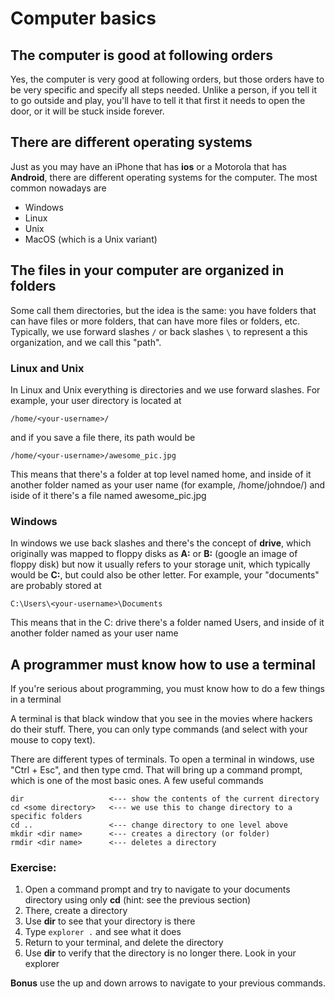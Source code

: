 # Computer basics

## The computer is good at following orders
Yes, the computer is very good at following orders, but those orders have to be 
very specific and specify all steps needed. Unlike a person, if you tell it to 
go outside and play, you'll have to tell it that first it needs to open the door,
or it will be stuck inside forever.

## There are different operating systems
Just as you may have an iPhone that has **ios** or a Motorola that has **Android**,
there are different operating systems for the computer. The most common nowadays are
- Windows
- Linux
- Unix
- MacOS (which is a Unix variant)

## The files in your computer are organized in folders
Some call them directories, but the idea is the same: you have folders that can
have files or more folders, that can have more files or folders, etc.
Typically, we use forward slashes `/` or back slashes `\` to represent a this organization,
and we call this "path".

### Linux and Unix
In Linux and Unix everything is directories and we use forward slashes. 
For example, your user directory is located at 
```
/home/<your-username>/
```
and if you save a file there, its path would be
```
/home/<your-username>/awesome_pic.jpg
```
This means that there's a folder at top level named home, and inside of it another folder
named as your user name (for example, /home/johndoe/) and iside of it there's a file named
awesome_pic.jpg

### Windows
In windows we use back slashes and there's the concept of **drive**, which originally was mapped to 
floppy disks as **A:** or **B:** (google an image of floppy disk) but now 
it usually refers to your storage unit, which typically would be **C:**, but could also be other letter. 
For example, your "documents" are probably stored at
```
C:\Users\<your-username>\Documents
```
This means that in the C: drive there's a folder named Users, and inside of it another folder
named as your user name

## A programmer must know how to use a terminal
If you're serious about programming, you must know how to do a few things in a terminal

A terminal is that black window that you see in the movies where hackers do their stuff.
There, you can only type commands (and select with your mouse to copy text). 

There are different types of terminals. To open a terminal in windows, use "Ctrl + Esc", and then 
type cmd. That will bring up a command prompt, which is one of the most basic ones. A few useful commands
```
dir                   <--- show the contents of the current directory
cd <some directory>   <--- we use this to change directory to a specific folders
cd ..                 <--- change directory to one level above
mkdir <dir name>      <--- creates a directory (or folder)
rmdir <dir name>      <--- deletes a directory
```
### Exercise:
1. Open a command prompt and try to navigate to your documents directory using only **cd** (hint: see the previous section)
2. There, create a directory
3. Use **dir** to see that your directory is there
4. Type `explorer .` and see what it does
5. Return to your terminal, and delete the directory
6. Use **dir** to verify that the directory is no longer there. Look in your explorer 

**Bonus** use the up and down arrows to navigate to your previous commands.
